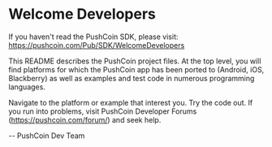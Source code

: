 Welcome Developers
==================

If you haven't read the PushCoin SDK, please visit: 
https://pushcoin.com/Pub/SDK/WelcomeDevelopers

This README describes the PushCoin project files. At the top level, you 
will find platforms for which the PushCoin app has been ported to (Android, 
iOS, Blackberry) as well as examples and test code in numerous programming 
languages.

Navigate to the platform or example that interest you. Try the code out. 
If you run into problems, visit PushCoin Developer Forums 
(https://pushcoin.com/forum/) and seek help. 

 -- PushCoin Dev Team
